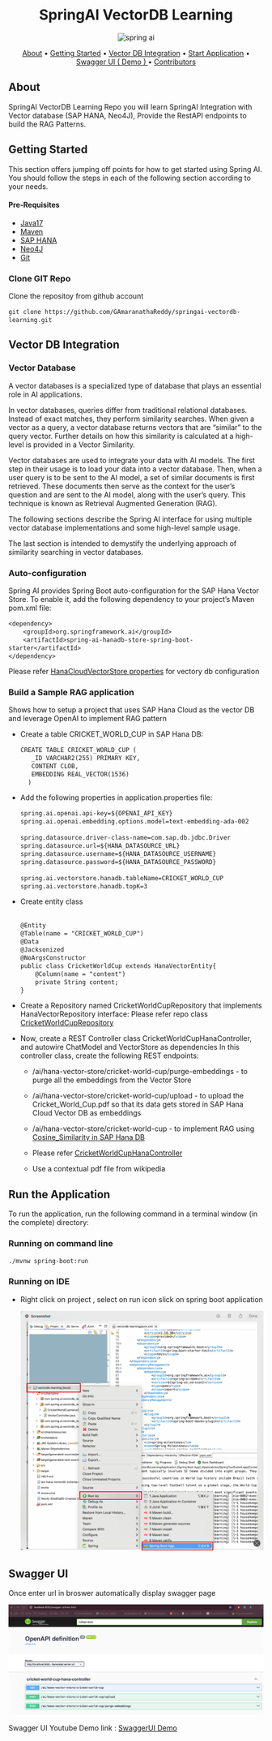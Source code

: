 <h1 align="center">SpringAI VectorDB Learning</h1>

<p align="center">
    <img src="https://www.slightinsight.com/wp-content/uploads/2024/01/springai.jpg"
         alt="spring ai" width="200" height="20">
</p>

<p align="center">
  <a href="#about">About</a> •
  <a href="#getting-started">Getting Started</a> •
  <a href="#vector-DB-integration">Vector DB Integration</a> •
  <a href="#start-application">Start Application</a> •
  <a href="#swagger-ui">Swagger UI ( Demo ) </a> •
  <a href="#contributors">Contributors</a>
</p>

## About
SpringAI VectorDB Learning Repo you will learn SpringAI Integration with Vector database (SAP HANA, Neo4J), Provide the RestAPI endpoints to build the RAG Patterns. 

## Getting Started

This section offers jumping off points for how to get started using Spring AI.
You should follow the steps in each of the following section according to your needs.

#### Pre-Requisites 
- [Java17](https://www.oracle.com/java/technologies/javase/jdk17-archive-downloads.html)
- [Maven](https://maven.apache.org/install.html)
- [SAP HANA](https://docs.spring.io/spring-ai/reference/api/vectordbs/hanadb-provision-a-trial-account.html)
- [Neo4J](https://gamaranathareddy.github.io/LLM-RAG-Chatbot/neo4j/setup/)
- [Git](https://git-scm.com/downloads)
  

### Clone GIT Repo

Clone the repositoy from github account
```
git clone https://github.com/GAmaranathaReddy/springai-vectordb-learning.git
```

## Vector DB Integration

### Vector Database 
A vector databases is a specialized type of database that plays an essential role in AI applications.

In vector databases, queries differ from traditional relational databases. Instead of exact matches, they perform similarity searches. When given a vector as a query, a vector database returns vectors that are “similar” to the query vector. Further details on how this similarity is calculated at a high-level is provided in a Vector Similarity.

Vector databases are used to integrate your data with AI models. The first step in their usage is to load your data into a vector database. Then, when a user query is to be sent to the AI model, a set of similar documents is first retrieved. These documents then serve as the context for the user’s question and are sent to the AI model, along with the user’s query. This technique is known as Retrieval Augmented Generation (RAG).

The following sections describe the Spring AI interface for using multiple vector database implementations and some high-level sample usage.

The last section is intended to demystify the underlying approach of similarity searching in vector databases.

### Auto-configuration

Spring AI provides Spring Boot auto-configuration for the SAP Hana Vector Store. To enable it, add the following dependency to your project’s Maven pom.xml file:

```
<dependency>
    <groupId>org.springframework.ai</groupId>
    <artifactId>spring-ai-hanadb-store-spring-boot-starter</artifactId>
</dependency>

```
Please refer [HanaCloudVectorStore properties](https://docs.spring.io/spring-ai/reference/api/vectordbs/hana.html#_hanacloudvectorstore_properties) for vectory db configuration 

### Build a Sample RAG application

Shows how to setup a project that uses SAP Hana Cloud as the vector DB and leverage OpenAI to implement RAG pattern

- Create a table CRICKET_WORLD_CUP in SAP Hana DB:
   ```
   CREATE TABLE CRICKET_WORLD_CUP (
      _ID VARCHAR2(255) PRIMARY KEY,
      CONTENT CLOB,
      EMBEDDING REAL_VECTOR(1536)
     )
   
   ```
- Add the following properties in application.properties file:
  ```
  spring.ai.openai.api-key=${OPENAI_API_KEY}
  spring.ai.openai.embedding.options.model=text-embedding-ada-002

  spring.datasource.driver-class-name=com.sap.db.jdbc.Driver
  spring.datasource.url=${HANA_DATASOURCE_URL}
  spring.datasource.username=${HANA_DATASOURCE_USERNAME}
  spring.datasource.password=${HANA_DATASOURCE_PASSWORD}

  spring.ai.vectorstore.hanadb.tableName=CRICKET_WORLD_CUP
  spring.ai.vectorstore.hanadb.topK=3
  ```
- Create entity class
  ```

  @Entity
  @Table(name = "CRICKET_WORLD_CUP")
  @Data
  @Jacksonized
  @NoArgsConstructor
  public class CricketWorldCup extends HanaVectorEntity{
      @Column(name = "content")
      private String content;
  }
  
  ```
- Create a Repository named CricketWorldCupRepository that implements HanaVectorRepository interface:
  Please refer repo class [CricketWorldCupRepository](https://github.com/GAmaranathaReddy/springai-vectordb-learning/blob/main/src/main/java/com/spring/ai/vectordb_learning/repository/CricketWorldCupRepository.java)

- Now, create a REST Controller class CricketWorldCupHanaController, and autowire ChatModel and VectorStore as dependencies In this controller class, create the following REST endpoints:

  - /ai/hana-vector-store/cricket-world-cup/purge-embeddings - to purge all the embeddings from the Vector Store

  - /ai/hana-vector-store/cricket-world-cup/upload - to upload the Cricket_World_Cup.pdf so that its data gets stored in SAP Hana Cloud Vector DB as embeddings

  - /ai/hana-vector-store/cricket-world-cup - to implement RAG using [Cosine_Similarity in SAP Hana DB](https://help.sap.com/docs/hana-cloud-database/sap-hana-cloud-sap-hana-database-vector-engine-guide/vectors-vector-embeddings-and-metrics)
 
  - Please refer [CricketWorldCupHanaController](https://github.com/GAmaranathaReddy/springai-vectordb-learning/blob/main/src/main/java/com/spring/ai/vectordb_learning/controller/CricketWorldCupHanaController.java)

  - Use a contextual pdf file from wikipedia

## Run the Application

To run the application, run the following command in a terminal window (in the complete) directory:
### Running on command line

```
./mvnw spring-boot:run

```
### Running on IDE
- Right click on project , select on run icon slick on spring boot application
  
  ![Run Springboot](src/images/springbootrun.jpeg)

## Swagger UI
Once enter url in broswer automatically display swagger page

![SwaggerUI](src/images/hanadbswagger.jpeg)

Swagger UI Youtube Demo link : [SwaggerUI Demo](https://youtu.be/xI9pA4p6u3Y)

